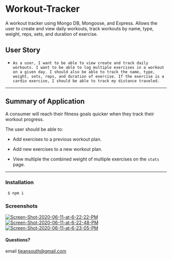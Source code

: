 # Workout-Tracker
A workout tracker using Mongo DB, Mongoose, and Express. Allows the user to create and view daily workouts, track workouts by name, type, weight, reps, sets, and duration of exercise.    

## User Story

* ```As a user, I want to be able to view create and track daily workouts. I want to be able to log multiple exercises in a workout on a given day. I should also be able to track the name, type, weight, sets, reps, and duration of exercise. If the exercise is a cardio exercise, I should be able to track my distance traveled.```
------------
## Summary of Application

A consumer will reach their fitness goals quicker when they track their workout progress.

The user should be able to:

  * Add exercises to a previous workout plan.

  * Add new exercises to a new workout plan.

  * View multiple the combined weight of multiple exercises on the `stats` page.
  ---------------
### Installation
``` $ npm i```

### Screenshots

<a href="https://ibb.co/HXdZC3j"><img src="https://i.ibb.co/qx56CVv/Screen-Shot-2020-06-11-at-6-22-22-PM.png" alt="Screen-Shot-2020-06-11-at-6-22-22-PM" border="0"></a>
<a href="https://ibb.co/s2QvG4g"><img src="https://i.ibb.co/7XVJ5DS/Screen-Shot-2020-06-11-at-6-22-48-PM.png" alt="Screen-Shot-2020-06-11-at-6-22-48-PM" border="0"></a>
<a href="https://ibb.co/rfS6jm6"><img src="https://i.ibb.co/7N5WfXW/Screen-Shot-2020-06-11-at-6-23-05-PM.png" alt="Screen-Shot-2020-06-11-at-6-23-05-PM" border="0"></a>

#### Questions?
email tjeansouth@gmail.com



